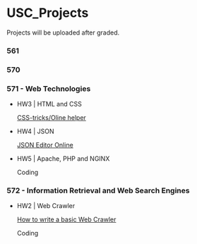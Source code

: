 # USC_Projects
Projects will be uploaded after graded.

### 561

### 570

### 571 -  Web Technologies

- HW3 | HTML and CSS
  
  [CSS-tricks/Oline helper](http://zoeyeoz.github.io/2018/01/23/CSS-tricks-Oline-helper/)

- HW4 | JSON
  
  [JSON Editor Online](http://jsoneditoronline.org)

- HW5 | Apache, PHP and NGINX 

  Coding

### 572 - Information Retrieval and Web Search Engines

- HW2 | Web Crawler

  [How to write a basic Web Crawler](http://zoeyeoz.github.io/2018/02/09/How-to-write-a-basic-Web-Crawler/)

  Coding
